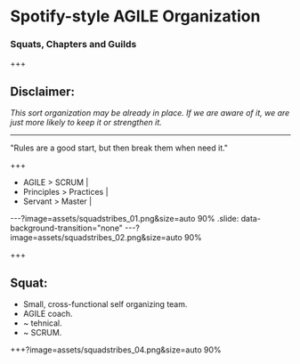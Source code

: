 # Spotify-style AGILE Organization
### Squats, Chapters and Guilds

+++
## Disclaimer:

*This sort organization may be already in place.
If we are aware of it, we are just more likely to keep it or strengthen it.*

---
"Rules are a good start, but then break them when need it."

+++
- AGILE > SCRUM |
- Principles > Practices |
- Servant > Master |

---?image=assets/squadstribes_01.png&size=auto 90%
.slide: data-background-transition="none"
---?image=assets/squadstribes_02.png&size=auto 90%
<!-- .slide: data-background-transition="none" -->


+++
## Squat:
- Small, cross-functional self organizing team.
- AGILE coach.
- ~ tehnical.
- ~ SCRUM.

+++?image=assets/squadstribes_04.png&size=auto 90%
